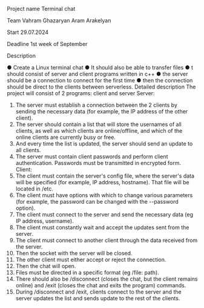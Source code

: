 Project name  		Terminal chat 

Team				Vahram Ghazaryan Aram Arakelyan

Start				29.07.2024

Deadline				1st week of September

Description

●	Create a Linux terminal chat
●	It should also be able to transfer files
●	t should consist of server and client programs written in c++
●	the server should be a connection to connect for the first time
●	then the connection should be direct to the clients between serverless.
Detailed description
The project will consist of 2 programs: client and server
Server:
1.	The server must establish a connection between the 2 clients by sending the necessary data (for example, the IP address of the other client).
2.	The server should contain a list that will store the usernames of all clients, as well as which clients are online/offline, and which of the online clients are currently busy or free.
3.	And every time the list is updated, the server should send an update to all clients.
4.	The server must contain client passwords and perform client authentication. Passwords must be transmitted in encrypted form.
Client:
1.	The client must contain the server's config file, where the server's data will be specified (for example, IP address, hostname). That file will be located in /etc.
2.	The client must have options with which to change various parameters (for example, the password can be changed with the --password option)․
3.	The client must connect to the server and send the necessary data (eg IP address, username)․
4.	The client must constantly wait and accept the updates sent from the server․
5.	The client must connect to another client through the data received from the server.
6.	Then the socket with the server will be closed.
7.	The other client must either accept or reject the connection.
8.	Then the chat will open.
9.	Files must be directed in a specific format (eg /file: path).
10.	There should also be /disconnect (closes the chat, but the client remains online) and /exit (closes the chat and exits the program) commands․
11.	During /disconnect and /exit, clients connect to the server and the server updates the list and sends update to the rest of the clients.
